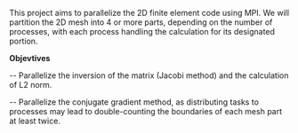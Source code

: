 This project aims to parallelize the 2D finite element code using MPI. We will partition the 2D mesh into 4 or more parts, depending on the number of processes, with each process handling the calculation for its designated portion.

**Objevtives**

-- Parallelize the inversion of the matrix (Jacobi method) and the calculation of L2 norm.

-- Parallelize the conjugate gradient method, as distributing tasks to processes may lead to double-counting the boundaries of each mesh part at least twice.

